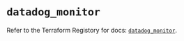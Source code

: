 # `datadog_monitor`

Refer to the Terraform Registory for docs: [`datadog_monitor`](https://registry.terraform.io/providers/datadog/datadog/3.29.0/docs/resources/monitor).
